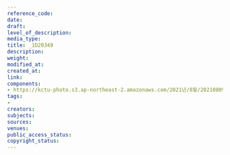 ```yaml
---
reference_code: 
date: 
draft: 
level_of_description: 
media_type: 
title: _1D20349
description: 
weight: 
modified_at: 
created_at: 
link: 
components:
- https://kctu-photo.s3.ap-northeast-2.amazonaws.com/2021년/8월/20210809_가석방심사위는+이재용+부회장+가석방을+불허하라+기자회견/_1D20349.jpg
tags:
- 
creators: 
subjects: 
sources: 
venues: 
public_access_status: 
copyright_status: 
---
```

